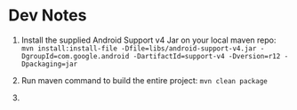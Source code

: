 Dev Notes
=========

1. Install the supplied Android Support v4 Jar on your local maven repo:
`mvn install:install-file -Dfile=libs/android-support-v4.jar -DgroupId=com.google.android -DartifactId=support-v4 -Dversion=r12 -Dpackaging=jar`

2. Run maven command to build the entire project:
`mvn clean package`

3.

